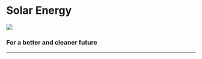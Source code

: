 <!DOCTYPE html>
<html lang="en">
<head>
    <meta charset="UTF-8">
    <meta name="viewport" content="width=device-width, initial-scale=1.0">
    <link rel="stylesheet" href="external.css">
    <title>Solar energy</title>
</head>
<body>
    <h1 class="title">Solar Energy</h1>
    <img src="../Images/download.png">
    <h3>For a better and cleaner future</h3>
    <hr>
</body>
</html>
